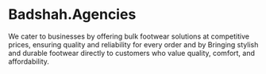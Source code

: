 # Badshah.Agencies
We cater to businesses by offering bulk footwear solutions at competitive prices, ensuring quality and reliability for every order and by Bringing stylish and durable footwear directly to customers who value quality, comfort, and affordability.
